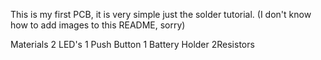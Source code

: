 This is my first PCB, it is very simple just the solder tutorial. (I don't know how to add images to this README, sorry)


Materials
2 LED's
1 Push Button
1 Battery Holder
2Resistors
